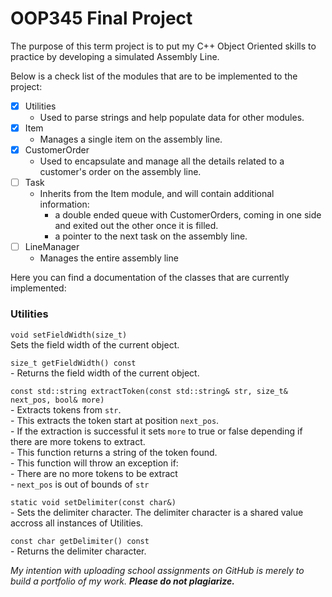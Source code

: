 # OOP345 Final Project

The purpose of this term project is to put my C++ Object Oriented skills to practice by developing a simulated Assembly Line.

Below is a check list of the modules that are to be implemented to the project:
- [x] Utilities
    - Used to parse strings and help populate data for other modules.
- [x] Item
    - Manages a single item on the assembly line.
- [x] CustomerOrder
    - Used to encapsulate and manage all the details related to a customer's order on the assembly line.
- [ ] Task
    - Inherits from the Item module, and will contain additional information:
        - a double ended queue with CustomerOrders, coming in one side and exited out the other once it is filled.
        - a pointer to the next task on the assembly line.
- [ ] LineManager
    - Manages the entire assembly line

Here you can find a documentation of the classes that are currently implemented:

### Utilities
```void setFieldWidth(size_t)```  
    Sets the field width of the current object.

 ```size_t getFieldWidth() const```  
    - Returns the field width of the current object.

```const std::string extractToken(const std::string& str, size_t& next_pos, bool& more)```  
    - Extracts tokens from `str`.  
    - This extracts the token start at position `next_pos`.  
    - If the extraction is successful it sets `more` to true or false depending if there are more tokens to extract.  
    - This function returns a string of the token found.  
    - This function will throw an exception if:  
        - There are no more tokens to be extract  
        - `next_pos` is out of bounds of `str`

```static void setDelimiter(const char&)```  
    - Sets the delimiter character. The delimiter character is a shared value accross all instances of Utilities.

```const char getDelimiter() const```  
    - Returns the delimiter character.

*My intention with uploading school assignments on GitHub is merely to build a portfolio of my work.* **_Please do not plagiarize._**